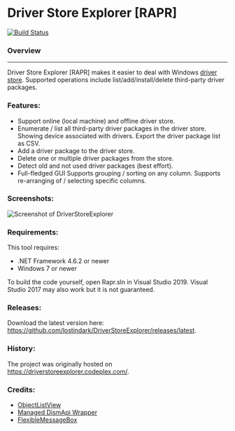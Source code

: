 Driver Store Explorer [RAPR]
===================================================

[![Build Status](https://ci.appveyor.com/api/projects/status/kqtvhfq23am2gq26/branch/master?svg=true)](https://ci.appveyor.com/project/lostindark/driverstoreexplorer/branch/master)

### Overview
--------
Driver Store Explorer [RAPR] makes it easier to deal with Windows [driver store](https://msdn.microsoft.com/en-us/library/ff544868(VS.85).aspx). Supported operations include list/add/install/delete third-party driver packages.

### Features:
* Support online (local machine) and offline driver store.
* Enumerate / list all third-party driver packages in the driver store. Showing device associated with drivers. Export the driver package list as CSV.
* Add a driver package to the driver store.
* Delete one or multiple driver packages from the store.
* Detect old and not used driver packages (best effort).
* Full-fledged GUI Supports grouping / sorting on any column. Supports re-arranging of / selecting specific columns.

### Screenshots:
![Screenshot of DriverStoreExplorer](https://github.com/lostindark/DriverStoreExplorer/raw/master/Screenshots/Screenshot.png "Screenshot of Driver Store Explorer")

### Requirements: 
This tool requires:
* .NET Framework 4.6.2 or newer
* Windows 7 or newer

To build the code yourself, open Rapr.sln in Visual Studio 2019. Visual Studio 2017 may also work but it is not guaranteed.

### Releases:
Download the latest version here: https://github.com/lostindark/DriverStoreExplorer/releases/latest.

### History:
The project was originally hosted on https://driverstoreexplorer.codeplex.com/.

### Credits:
* [ObjectListView](http://objectlistview.sourceforge.net/)
* [Managed DismApi Wrapper](https://github.com/jeffkl/ManagedDism)
* [FlexibleMessageBox](https://www.codeproject.com/Articles/601900/FlexibleMessageBox-A-Flexible-Replacement-for-the)
